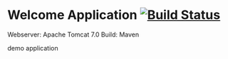 # Welcome Application [![Build Status](http://52.91.55.80:8080/buildStatus/icon?job=demo_tomcat)](http://52.91.55.80:8080/job/demo_tomcat/)

Webserver: Apache Tomcat 7.0
Build: Maven

demo application
